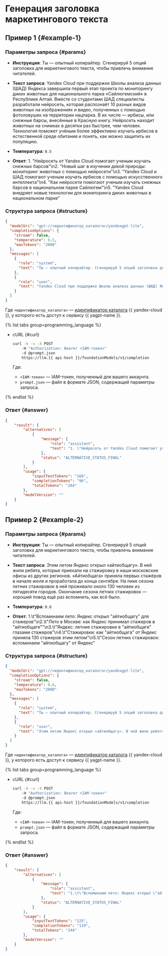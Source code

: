 # Генерация заголовка маркетингового текста

## Пример 1 {#example-1}

### Параметры запроса {#params}

* **Инструкция**: Ты — опытный копирайтер. Сгенерируй 5 опций заголовка для маркетингового текста, чтобы привлечь внимание читателей.

* **Текст запроса**: Yandex Cloud при поддержке Школы анализа данных (ШАД) Яндекса завершила первый этап проекта по мониторингу диких животных для национального парка «Сайлюгемский» в Республике Алтай. Вместе со студентами ШАД специалисты разработали нейросеть, которая распознаёт 10 разных видов животных на изображениях и видео, полученных с помощью фотоловушек на территории нацпарка. В их числе — ирбисы, или снежные барсы, внесённые в Красную книгу. Нейросеть находит животных на снимках в десятки раз быстрее, чем человек. Технология поможет учёным более эффективно изучать ирбисов в естественной среде обитания и понять, как можно защитить их популяцию.

* **Температура**: `0.5`

* **Ответ**: 1. \"Нейросеть от Yandex Cloud помогает ученым изучать снежных барсов\"\n2. \"Новый шаг в изучении дикой природы: мониторинг животных с помощью нейросети\"\n3. \"Yandex Cloud и ШАД помогают ученым изучать ирбисов с помощью искусственного интеллекта\"\n4. \"Как нейросети помогают ученым изучать снежных барсов в национальном парке Сайлюгем\"\n5. \"Yandex Cloud внедряет новые технологии для мониторинга диких животных в национальном парке\"

### Структура запроса {#structure}

```json
{
  "modelUri": "gpt://<идентификатор_каталога>/yandexgpt-lite",
  "completionOptions": {
    "stream": false,
    "temperature": 0.5,
    "maxTokens": "2000"
  },
  "messages": [
    {
      "role": "system",
      "text": "Ты — опытный копирайтер. Сгенерируй 5 опций заголовка для маркетингового текста, чтобы привлечь внимание читателей."
    },
    {
      "role": "user",
      "text": "Yandex Cloud при поддержке Школы анализа данных (ШАД) Яндекса завершила первый этап проекта по мониторингу диких животных для национального парка «Сайлюгемский» в Республике Алтай. Вместе со студентами ШАД специалисты разработали нейросеть, которая распознаёт 10 разных видов животных на изображениях и видео, полученных с помощью фотоловушек на территории нацпарка. В их числе — ирбисы, или снежные барсы, внесённые в Красную книгу. Нейросеть находит животных на снимках в десятки раз быстрее, чем человек. Технология поможет учёным более эффективно изучать ирбисов в естественной среде обитания и понять, как можно защитить их популяцию."
    }
  ]
}
```

Где `<идентификатор_каталога>` — [идентификатор каталога](../../resource-manager/operations/folder/get-id.md) {{ yandex-cloud }}, у которого есть доступ к сервису {{ yagpt-name }}.

{% list tabs group=programming_language %}

- cURL {#curl}

	```bash
	curl -k -v -X POST
     	-H "Authorization: Bearer <IAM-токен>"
     	-d @prompt.json
     	https://llm.{{ api-host }}/foundationModels/v1/completion
	```
	
	Где:

	* `<IAM-токен>` — IAM-токен, полученный для вашего аккаунта.
	* `prompt.json` — файл в формате JSON, содержащий параметры запроса.

{% endlist %}

### Ответ {#answer}

```json
{
    "result": {
        "alternatives": [
            {
                "message": {
                    "role": "assistant",
                    "text": "1. \"Нейросеть от Yandex Cloud помогает ученым изучать снежных барсов\"\n2. \"Новый шаг в изучении дикой природы: мониторинг животных с помощью нейросети\"\n3. \"Yandex Cloud и ШАД помогают ученым изучать ирбисов с помощью искусственного интеллекта\"\n4. \"Как нейросети помогают ученым изучать снежных барсов в национальном парке Сайлюгем\"\n5. \"Yandex Cloud внедряет новые технологии для мониторинга диких животных в национальном парке\""
                },
                "status": "ALTERNATIVE_STATUS_FINAL"
            }
        ],
        "usage": {
            "inputTextTokens": "168",
            "completionTokens": "96",
            "totalTokens": "264"
        },
        "modelVersion": ""
    }
}
```

## Пример 2 {#example-2}

### Параметры запроса {#params}

* **Инструкция**: Ты — опытный копирайтер. Сгенерируй 5 опций заголовка для маркетингового текста, чтобы привлечь внимание читателей.

* **Текст запроса**: Этим летом Яндекс открыл «айтиобщагу». В ней жили ребята, которые приехали на стажировку в наши московские офисы из других регионов. «Айтиобщага» приняла первых стажёров в начале июля и проработала до конца сентября. На пике сезона летних стажировок в ней проживало около 130 человек из пятидесяти городов. Окончание сезона летних стажировок — хороший повод ещё раз вспомнить, как всё было.

* **Температура**: `0.6`

* **Ответ**: 1.\t\"Вспоминаем лето: Яндекс открыл \"айтиобщагу\" для стажеров\"\n2.\t\"Лето в Москве: как Яндекс принимал стажеров в \"айтиобщаге\"\"\n3.\t\"Яндекс: летние стажировки в \"айтиобщаге\" глазами стажеров\"\n4.\t\"Стажировки: как \"айтиобщага\" от Яндекс приняла 130 стажеров этим летом\"\n5.\t\"Сезон летних стажировок: вспоминаем \"айтиобщагу\" от Яндекс\"

### Структура запроса {#structure}

```json
{
  "modelUri": "gpt://<идентификатор_каталога>/yandexgpt-lite",
  "completionOptions": {
    "stream": false,
    "temperature": 0.6,
    "maxTokens": "2000"
  },
  "messages": [
    {
      "role": "system",
      "text": "Ты — опытный копирайтер. Сгенерируй 5 опций заголовка для маркетингового текста, чтобы привлечь внимание читателей."
    },
    {
      "role": "user",
      "text": "Этим летом Яндекс открыл «айтиобщагу». В ней жили ребята, которые приехали на стажировку в наши московские офисы из других регионов. «Айтиобщага» приняла первых стажёров в начале июля и проработала до конца сентября. На пике сезона летних стажировок в ней проживало около 130 человек из пятидесяти городов. Окончание сезона летних стажировок — хороший повод ещё раз вспомнить, как всё было."
    }
  ]
}
```

Где `<идентификатор_каталога>` — [идентификатор каталога](../../resource-manager/operations/folder/get-id.md) {{ yandex-cloud }}, у которого есть доступ к сервису {{ yagpt-name }}.

{% list tabs group=programming_language %}

- cURL {#curl}

	```bash
	curl -k -v -X POST
     	-H "Authorization: Bearer <IAM-токен>"
     	-d @prompt.json
     	https://llm.{{ api-host }}/foundationModels/v1/completion
	```
	
	Где:

	* `<IAM-токен>` — IAM-токен, полученный для вашего аккаунта.
	* `prompt.json` — файл в формате JSON, содержащий параметры запроса.

{% endlist %}

### Ответ {#answer}

```json
{
    "result": {
        "alternatives": [
            {
                "message": {
                    "role": "assistant",
                    "text": "1.\t\"Вспоминаем лето: Яндекс открыл \"айтиобщагу\" для стажеров\"\n2.\t\"Лето в Москве: как Яндекс принимал стажеров в \"айтиобщаге\"\"\n3.\t\"Яндекс: летние стажировки в \"айтиобщаге\" глазами стажеров\"\n4.\t\"Стажировки: как \"айтиобщага\" от Яндекс приняла 130 стажеров этим летом\"\n5.\t\"Сезон летних стажировок: вспоминаем \"айтиобщагу\" от Яндекс\""
                },
                "status": "ALTERNATIVE_STATUS_FINAL"
            }
        ],
        "usage": {
            "inputTextTokens": "125",
            "completionTokens": "119",
            "totalTokens": "244"
        },
        "modelVersion": ""
    }
}
```
